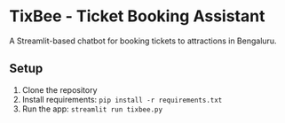 # TixBee - Ticket Booking Assistant

A Streamlit-based chatbot for booking tickets to attractions in Bengaluru.

## Setup
1. Clone the repository
2. Install requirements: `pip install -r requirements.txt`
3. Run the app: `streamlit run tixbee.py`